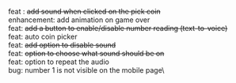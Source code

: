 feat : ~~add sound when clicked on the pick coin~~\
enhancement: add animation on game over\
feat: ~~add a button to enable/disable number reading (text-to-voice)~~\
feat: auto coin picker\
feat: ~~add option to disable sound~~\
feat: ~~option to choose what sound should be on~~\
feat: option to repeat the audio\
bug: number 1 is not visible on the mobile page\
